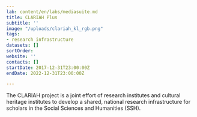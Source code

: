```yaml
---
lab: content/en/labs/mediasuite.md
title: CLARIAH Plus
subtitle: ''
image: "/uploads/clariah_kl_rgb.png"
tags:
- research infrastructure
datasets: []
sortOrder: 
website: ''
contacts: []
startDate: 2017-12-31T23:00:00Z
endDate: 2022-12-31T23:00:00Z

---
```

The CLARIAH project is a joint effort of research institutes and cultural heritage institutes to develop a shared, national research infrastructure for scholars in the Social Sciences and Humanities (SSH).